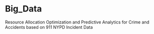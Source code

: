 # Big_Data
Resource Allocation Optimization and Predictive Analytics for Crime and Accidents based on 911 NYPD Incident Data

